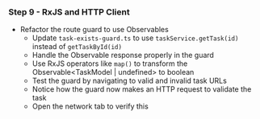 ### Step 9 - RxJS and HTTP Client

- Refactor the route guard to use Observables
    - Update `task-exists-guard.ts` to use `taskService.getTask(id)` instead of `getTaskById(id)`
    - Handle the Observable response properly in the guard
    - Use RxJS operators like `map()` to transform the Observable<TaskModel | undefined> to boolean
    - Test the guard by navigating to valid and invalid task URLs
    - Notice how the guard now makes an HTTP request to validate the task
    - Open the network tab to verify this